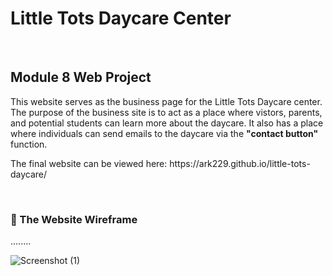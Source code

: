 # Little Tots Daycare Center</h1>
<br>

## Module 8 Web Project</h2>

<p>
  This website serves as the business page for the Little Tots Daycare center.
  The purpose of the business site is to act as a place where vistors, parents, and 
  potential students can learn more about the daycare. It also has a place where 
  individuals can send emails to the daycare via the <b>"contact button"</b> function.
 </p>
 <p>
  The final website can be viewed here: https://ark229.github.io/little-tots-daycare/
</p>
<br>

### 💼 The Website Wireframe
<p>
........
</p>

![Screenshot (1)](https://user-images.githubusercontent.com/40047791/156866298-ee61c9b4-6944-43c9-a231-95e244dd26e8.png)


